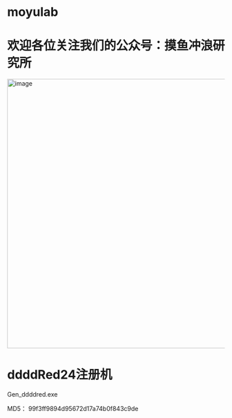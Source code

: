 # moyulab
# 欢迎各位关注我们的公众号：摸鱼冲浪研究所
<img width="1816" height="624" alt="image" src="https://github.com/user-attachments/assets/bb5a9014-0c92-476a-945b-bcae3c8c9c1a" />

# ddddRed24注册机
Gen_ddddred.exe

MD5：
99f3ff9894d95672d17a74b0f843c9de
